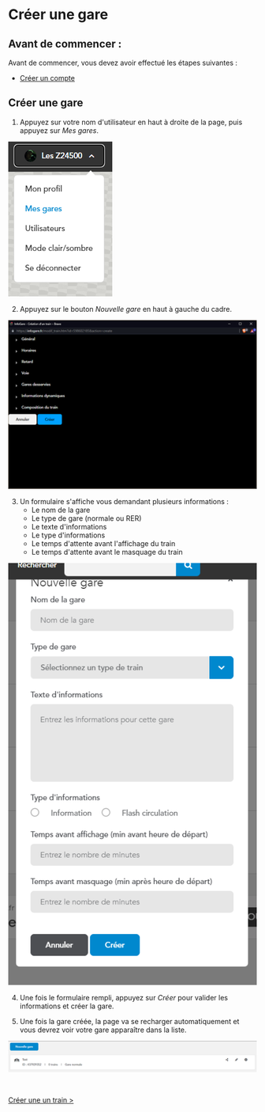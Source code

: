 # Créer une gare

## Avant de commencer : 

Avant de commencer, vous devez avoir effectué les étapes suivantes :

* [Créer un compte](create-account)

## Créer une gare

1. Appuyez sur votre nom d'utilisateur en haut à droite de la page, puis appuyez sur *Mes gares*.

![Mes gares](./assets/images/create-gare-1.png)

2. Appuyez sur le bouton *Nouvelle gare* en haut à gauche du cadre.

![Créer une gare](./assets/images/create-gare-2.png)

3. Un formulaire s'affiche vous demandant plusieurs informations : 
    - Le nom de la gare
    - Le type de gare (normale ou RER)
    - Le texte d'informations
    - Le type d'informations
    - Le temps d'attente avant l'affichage du train
    - Le temps d'attente avant le masquage du train

![Forumlaire de création d'une gare](./assets/images/create-gare-3.png)

4. Une fois le formulaire rempli, appuyez sur *Créer* pour valider les informations et créer la gare.

5. Une fois la gare créée, la page va se recharger automatiquement et vous devrez voir votre gare apparaître dans la liste.

![Gare](./assets/images/create-gare-4.png)

<br>

[Créer une un train >](create-train)